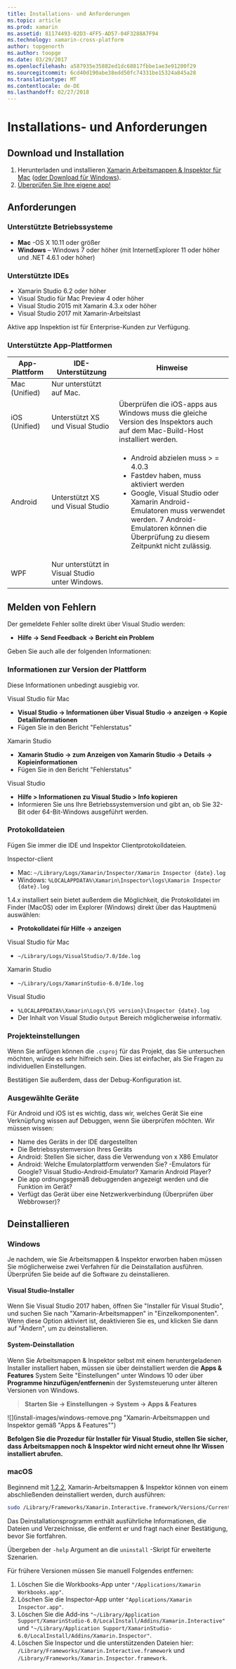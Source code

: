 ```yaml
---
title: Installations- und Anforderungen
ms.topic: article
ms.prod: xamarin
ms.assetid: 81174493-02D3-4FF5-AD57-04F3288A7F94
ms.technology: xamarin-cross-platform
author: topgenorth
ms.author: toopge
ms.date: 03/29/2017
ms.openlocfilehash: a587935e35882ed1dc68817fbbe1ae3e91200f29
ms.sourcegitcommit: 6cd40d190abe38edd50fc74331be15324a845a28
ms.translationtype: MT
ms.contentlocale: de-DE
ms.lasthandoff: 02/27/2018
---
```

# <a name="installation-and-requirements"></a>Installations- und Anforderungen

<script> Var InspectorOnLoad Funktion () = {Var PrimaryTextBase = "Xamarin Arbeitsmappen & Inspektor für" Var SecondaryTextBase = "oder für herunterladen"; Var InspectorDownloadUrlMac = "https://dl.xamarin.com/interactive/XamarinInteractive.pkg"; Var InspectorDownloadUrlWin = "https://dl.xamarin.com/interactive/XamarinInteractive.msi";

  var aPrimary = document.getElementById("inspector-download-primary"); var aSecondary = document.getElementById("inspector-download-secondary");

  Var aMac = aPrimary; Var aWin = aSecondary; Var MacTextBase = PrimaryTextBase; Var WinTextBase = SecondaryTextBase;

  if (/win/i.test(navigator.platform.toLowerCase())) { aMac = aSecondary; aWin = aPrimary; macTextBase = secondaryTextBase; winTextBase = primaryTextBase; }

  aMac.href = inspectorDownloadUrlMac; aMac.text = macTextBase + " Mac"; aWin.href = inspectorDownloadUrlWin; aWin.text = winTextBase + " Windows"; };

document.addEventListener("DOMContentLoaded", inspectorOnLoad);
</script>

## <a name="download-and-installation"></a>Download und Installation

<ol>
  <li>Herunterladen und installieren <a href="https://dl.xamarin.com/interactive/XamarinInteractive.pkg" id="inspector-download-primary">Xamarin Arbeitsmappen & Inspektor für Mac</a> (<a href="https://dl.xamarin.com/interactive/XamarinInteractive.msi" id="inspector-download-secondary">oder Download für Windows</a>).
  </li>
  <li><a href="~/tools/inspector/inspect.md"> Überprüfen Sie Ihre eigene app!</a>
    </li>
</ol>

## <a name="requirements"></a>Anforderungen

### <a name="supported-operating-systems"></a>Unterstützte Betriebssysteme

- **Mac** -OS X 10.11 oder größer
- **Windows** – Windows 7 oder höher (mit InternetExplorer 11 oder höher und .NET 4.6.1 oder höher)

### <a name="supported-ides"></a>Unterstützte IDEs

- Xamarin Studio 6.2 oder höher
- Visual Studio für Mac Preview 4 oder höher
- Visual Studio 2015 mit Xamarin 4.3.x oder höher
- Visual Studio 2017 mit Xamarin-Arbeitslast

Aktive app Inspektion ist für Enterprise-Kunden zur Verfügung.

<a name="supported-platforms" />

### <a name="supported-app-platforms"></a>Unterstützte App-Plattformen

<table>
<thead>
  <tr>
    <th>App-Plattform</th>
    <th>IDE-Unterstützung</th>
    <th>Hinweise</th>
  </tr>
</thead>
<tbody>
  <tr>
    <td>Mac (Unified)</td>
    <td>Nur unterstützt auf Mac.</td>
    <td/>
  </tr>
  <tr>
    <td>iOS (Unified)</td>
    <td>Unterstützt XS und Visual Studio</td>
    <td>Überprüfen die iOS-apps aus Windows muss die gleiche Version des Inspektors auch auf dem Mac-Build-Host installiert werden.</td>
  </tr>
  <tr>
    <td>Android</td>
    <td>Unterstützt XS und Visual Studio</td>
    <td>
      <ul>
        <li>Android abzielen muss > = 4.0.3</li>
        <li>Fastdev haben, muss aktiviert werden</li>
        <li>Google, Visual Studio oder Xamarin Android-Emulatoren muss verwendet werden. 7 Android-Emulatoren können die Überprüfung zu diesem Zeitpunkt nicht zulässig.</li>
      </ul>
    </td>
  </tr>
  <tr>
    <td>WPF</td>
    <td>Nur unterstützt in Visual Studio unter Windows.</td>
    <td/>
  </tr>
</tbody>
</table>

<a name="reporting-bugs" />

## <a name="reporting-bugs"></a>Melden von Fehlern

Der gemeldete Fehler sollte direkt über Visual Studio werden:

- **Hilfe → Send Feedback → Bericht ein Problem**

Geben Sie auch alle der folgenden Informationen:

### <a name="platform-version-information"></a>Informationen zur Version der Plattform

Diese Informationen unbedingt ausgiebig vor.

Visual Studio für Mac

- **Visual Studio → Informationen über Visual Studio → anzeigen → Kopie Detailinformationen**
- Fügen Sie in den Bericht "Fehlerstatus"

Xamarin Studio

- **Xamarin Studio → zum Anzeigen von Xamarin Studio → Details → Kopieinformationen**
- Fügen Sie in den Bericht "Fehlerstatus"

Visual Studio

- **Hilfe > Informationen zu Visual Studio > Info kopieren**
- Informieren Sie uns Ihre Betriebssystemversion und gibt an, ob Sie 32-Bit oder 64-Bit-Windows ausgeführt werden.

### <a name="log-files"></a>Protokolldateien

Fügen Sie immer die IDE und Inspektor Clientprotokolldateien.

Inspector-client

- Mac: `~/Library/Logs/Xamarin/Inspector/Xamarin Inspector {date}.log`
- Windows: `%LOCALAPPDATA%\Xamarin\Inspector\logs\Xamarin Inspector {date}.log`

1.4.x installiert sein bietet außerdem die Möglichkeit, die Protokolldatei im Finder (MacOS) oder im Explorer (Windows) direkt über das Hauptmenü auswählen:

- **Protokolldatei für Hilfe → anzeigen**

Visual Studio für Mac

- `~/Library/Logs/VisualStudio/7.0/Ide.log`

Xamarin Studio

- `~/Library/Logs/XamarinStudio-6.0/Ide.log`

Visual Studio

- `%LOCALAPPDATA%\Xamarin\Logs\{VS version}\Inspector {date}.log`
- Der Inhalt von Visual Studio `Output` Bereich möglicherweise informativ.

### <a name="project-settings"></a>Projekteinstellungen

Wenn Sie anfügen können die `.csproj` für das Projekt, das Sie untersuchen möchten, würde es sehr hilfreich sein. Dies ist einfacher, als Sie Fragen zu individuellen Einstellungen.

Bestätigen Sie außerdem, dass der Debug-Konfiguration ist.

### <a name="selected-devices"></a>Ausgewählte Geräte

Für Android und iOS ist es wichtig, dass wir, welches Gerät Sie eine Verknüpfung wissen auf Debuggen, wenn Sie überprüfen möchten. Wir müssen wissen:

- Name des Geräts in der IDE dargestellten
- Die Betriebssystemversion Ihres Geräts
- Android: Stellen Sie sicher, dass die Verwendung von x X86 Emulator
- Android: Welche Emulatorplattform verwenden Sie? -Emulators für Google? Visual Studio-Android-Emulator? Xamarin Android Player?
- Die app ordnungsgemäß debuggenden angezeigt werden und die Funktion im Gerät?
- Verfügt das Gerät über eine Netzwerkverbindung (Überprüfen über Webbrowser)?

[client-bugs]: https://github.com/Microsoft/workbooks/issues/new

## <a name="uninstall"></a>Deinstallieren

### <a name="windows"></a>Windows

Je nachdem, wie Sie Arbeitsmappen & Inspektor erworben haben müssen Sie möglicherweise zwei Verfahren für die Deinstallation ausführen. Überprüfen Sie beide auf die Software zu deinstallieren.

#### <a name="visual-studio-installer"></a>Visual Studio-Installer

Wenn Sie Visual Studio 2017 haben, öffnen Sie "Installer für Visual Studio", und suchen Sie nach "Xamarin-Arbeitsmappen" in "Einzelkomponenten". Wenn diese Option aktiviert ist, deaktivieren Sie es, und klicken Sie dann auf "Ändern", um zu deinstallieren.

#### <a name="system-uninstall"></a>System-Deinstallation

Wenn Sie Arbeitsmappen & Inspektor selbst mit einem heruntergeladenen Installer installiert haben, müssen sie über deinstalliert werden die **Apps & Features** System Seite "Einstellungen" unter Windows 10 oder über **Programme hinzufügen/entfernen**in der Systemsteuerung unter älteren Versionen von Windows.

> **Starten Sie → Einstellungen → System → Apps & Features**

![](install-images/windows-remove.png "Xamarin-Arbeitsmappen und Inspektor gemäß "Apps & Features"")

**Befolgen Sie die Prozedur für Installer für Visual Studio, stellen Sie sicher, dass Arbeitsmappen noch & Inspektor wird nicht erneut ohne Ihr Wissen installiert abrufen.**

### <a name="macos"></a>macOS

Beginnend mit [1.2.2](https://developer.xamarin.com/releases/interactive/interactive-1.2/), Xamarin-Arbeitsmappen & Inspektor können von einem abschließenden deinstalliert werden, durch ausführen:

```bash
sudo /Library/Frameworks/Xamarin.Interactive.framework/Versions/Current/uninstall
```

Das Deinstallationsprogramm enthält ausführliche Informationen, die Dateien und Verzeichnisse, die entfernt er und fragt nach einer Bestätigung, bevor Sie fortfahren.

Übergeben der `-help` Argument an die `uninstall` -Skript für erweiterte Szenarien.

Für frühere Versionen müssen Sie manuell Folgendes entfernen:

1. Löschen Sie die Workbooks-App unter `"/Applications/Xamarin Workbooks.app"`.
2. Löschen Sie die Inspector-App unter `"Applications/Xamarin Inspector.app"`.
2. Löschen Sie die Add-ins `"~/Library/Application Support/XamarinStudio-6.0/LocalInstall/Addins/Xamarin.Interactive"` und `"~/Library/Application Support/XamarinStudio-6.0/LocalInstall/Addins/Xamarin.Inspector"`.
3. Löschen Sie Inspector und die unterstützenden Dateien hier: `/Library/Frameworks/Xamarin.Interactive.framework` und `/Library/Frameworks/Xamarin.Inspector.framework`.

